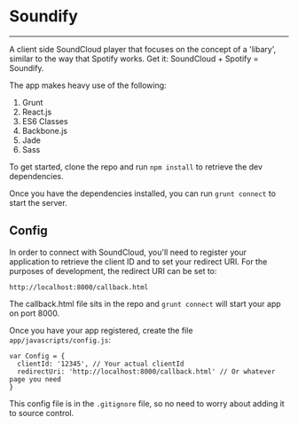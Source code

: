 # Soundify
------------

A client side SoundCloud player that focuses on the concept of a 'libary', similar to the way that Spotify works. Get it: SoundCloud + Spotify = Soundify.

The app makes heavy use of the following:

1. Grunt
2. React.js
3. ES6 Classes
4. Backbone.js
5. Jade
6. Sass

To get started, clone the repo and run `npm install` to retrieve the dev dependencies.

Once you have the dependencies installed, you can run `grunt connect` to start the server.

## Config

In order to connect with SoundCloud, you'll need to register your application to retrieve the client ID and to set your redirect URI. For the purposes of development, the redirect URI can be set to:

`http://localhost:8000/callback.html`

The callback.html file sits in the repo and `grunt connect` will start your app on port 8000.

Once you have your app registered, create the file `app/javascripts/config.js`:

```
var Config = {
  clientId: '12345', // Your actual clientId
  redirectUri: 'http://localhost:8000/callback.html' // Or whatever page you need
}
```
This config file is in the `.gitignore` file, so no need to worry about adding it to source control.